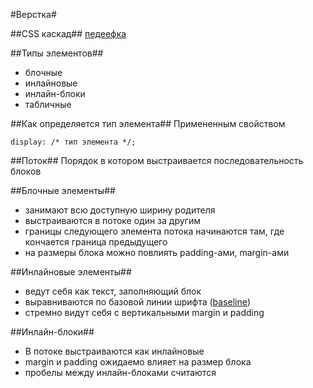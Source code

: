 #Верстка#



##CSS каскад##
[педеефка](https://www.dropbox.com/s/wyfeqyn7spay0l2/CSS-cascade.pdf)



##Типы элементов##
* блочные
* инлайновые
* инлайн-блоки
* табличные


##Как определяется тип элемента##
Примененным свойством
	
	display: /* тип элемента */;



##Поток##
Порядок в котором выстраивается последовательность блоков


##Блочные элементы##
* занимают всю доступную ширину родителя
* выстраиваются в потоке один за другим
* границы следующего элемента потока начинаются там, где кончается граница предыдущего
* на размеры блока можно повлиять padding-ами, margin-ами


##Инлайновые элементы##
* ведут себя как текст, заполняющий блок
* выравниваются по базовой линии шрифта ([baseline](http://en.wikipedia.org/wiki/Baseline_%28typography%29))
* стремно видут себя с вертикальными margin и padding


##Инлайн-блоки##
* В потоке выстраиваются как инлайновые
* margin и padding ожидаемо влияет на размер блока
* пробелы между инлайн-блоками считаются